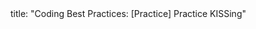 <frontmatter>
title: "Coding Best Practices: [Practice] Practice KISSing"
</frontmatter>

<include src="unit-inPage-asFlat.md" boilerplate />
